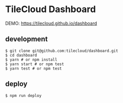 # TileCloud Dashboard

DEMO: https://tilecloud.github.io/dashboard

## development

```shell
$ git clone git@github.com:tilecloud/dashboard.git
$ cd dashboard
$ yarn # or npm install
$ yarn start # or npm test
$ yarn test # or npm test
```

## deploy

```shell
$ npm run deploy
```
